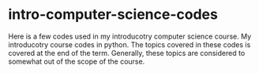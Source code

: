 # intro-computer-science-codes
Here is a few codes used in my introducotry computer science course. My introducotry course codes in python. The topics covered in these codes is covered at the end of the term. Generally, these topics are considered to somewhat out of the scope of the course. 
